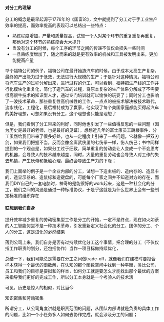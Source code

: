 
#### 对分工的理解

分工的概念是最早起源于1776年的《国富论》，文中就提到了分工对于手工业生产效率的提高，而效率提高的表现可以总结出一些特点：

* 熟练程度增加，产量和质量提高，试想一个人对某个环节的重复重复再重复，那他对这个环节的熟练度会大大提升
* 当没有分工的时候，每个工序的环节之间的传递不仅仅会损失一些时间
* 一旦熟练度增加了，随之而来的就是更有效率的机械和工具被发明出来，更加能提高产量

举个福特公司的例子，福特公司在最开始造汽车的时候，由于成本太高生产复杂，最终的产出能力过于低效，无法进行大规模的生产；于是针对这种情况，福特公司将汽车生产的过程分解出来，进行过程的分工，可以看到，福特把生产线的工作并行化模块化重复化，简化了造汽车的过程，将原本复杂的生产体系分解成了不需要很高很牛技术的知识型人才，通过专门培训就可以愉快的玩耍了；同时分工也影响了一波技术革命，那些重复性高机械性的工作，一点点的被技术解决被技术取代，流水线化，工程化，最后福特成为了赢家，他实现了每个美国家庭都能买得起汽车的美好理想，可想如果没有分工，这个理想也只能是理想了

但是，我们看到了分工带来的利好，同时他也引发了一些值得反思的一些问题（因为历史是最好的老师，也是最好的见证），想想近几年的富士康员工跳楼事件，分工虽然给我们带来了很多好处，也从一定程度上引来了一些问题，它就像一把双刃剑，如果我们把握不当，反而会像金庸武侠里的七伤拳一样，伤人伤己；书中同样提到的一个观点是，如果分工过于细致，简单重复的劳动会让人变成一个不会思考的机器，会导致人的技术越来越差，同时，大量的重复劳动也会导致人对工作的失去热情，产生厌倦和抵触心理，最终会导致生产力的下降；

我们上面举的例子是一个企业内部的分工，试想一下造主板的、造内存的、造显卡的、造显示器的、造鼠标和造键盘的，可能每个厂家之间并不知道对方的存在，而我们DIY自己的一套电脑时，神奇的是能很好的work起来，这是一种社会化的分工，他们之间的沟通是通过一种标准协议，于是乎这就是为什么世界上会有一些制定标准的组织存在

#### 联想到我们自身

提升效率减少重复的劳动密集型工作是分工的开始，一定不是终点，现在如火如荼的人工智能何尝不是一种技术革命，引发重新定义社会化的分工、团体的分工、个人的分工，这是进化的必然结果

落到公司上来，我们自身是否有过持续优化分工这个事情，把合理的分工（不仅仅指工作职责的划分，还包括协作）当作一项目标做持续优化，

总结一下，我们可能总是需要在分工之间做trade-off，就像我们在建模时要拟合样本获得一个最优的函数解，在认知的那个函数空间中找到一种平衡，类比公司，员工和我们的目标是要拟和的样本，如何分工就是要怎么才能找出那个最优的方案来指导我们更好的完成工作，所以分工本身就是一个考验人的技术活


可见，历史是惊人的相似，对比当今

知识密集和劳动密集


所谓分工，从公司角度讲就是职责范围的问题，从团队内部讲就是负责的具体工作的问题，比如一个小任务多人如何去协作完成，就会涉及分工的问题；